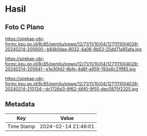 # Hasil

## Foto C Plano

https://sirekap-obj-formc.kpu.go.id/8c85/pemilu/ppwp/12/71/11/10/04/1271111004028-20240214-205600--b84b1daa-8032-4a06-8b53-25dd71a85afa.jpg

https://sirekap-obj-formc.kpu.go.id/8c85/pemilu/ppwp/12/71/11/10/04/1271111004028-20240214-205941--e1e30fd2-8bfe-4d8f-a959-193e6c21ff85.jpg

https://sirekap-obj-formc.kpu.go.id/8c85/pemilu/ppwp/12/71/11/10/04/1271111004028-20240214-210134--dc1726d3-9f62-46f0-9f55-dec0875f2325.jpg


## Metadata

| Key        | Value               |
| ---------- | ------------------- |
| Time Stamp | 2024-02-14 21:46:01 |



